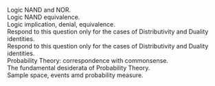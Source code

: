 Logic NAND and NOR.  
Logic NAND equivalence.  
Logic implication, denial, equivalence.  
Respond to this question only for the cases of Distributivity and Duality identities.  
Respond to this question only for the cases of Distributivity and Duality identities.  
Probability Theory: correspondence with commonsense.  
The fundamental desiderata of Probability Theory.    
Sample space, events amd probability measure.  
